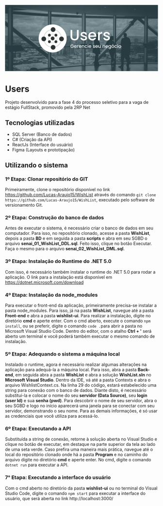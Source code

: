 <img src="https://github.com/Users-Processo-seletivo-2RP-Net/.github/blob/main/profile/banner.png">

# Users
Projeto desenvolvido para a fase 4 do processo seletivo para a vaga de estágio FullStack, promovido pela 2RP Net

## Tecnologias utilizadas
* SQL Server (Banco de dados)
* C# (Criação da API)
* ReactJs (Interface do usuário)
* Figma (Layouts e prototipação)

## Utilizando o sistema
### 1º Etapa: Clonar repositório do GIT
Primeiramente, clone o repositório disponível no link https://github.com/Lucas-Araujo15/WishList através do comando `git clone https://github.com/Lucas-Araujo15/WishList`, executado pelo software de versionamento Git.

### 2º Etapa: Construção do banco de dados
Antes de executar o sistema, é necessário criar o banco de dados em seu computador. Para isso, no repositório clonado, acesse a pasta **WishList**, depois a pasta **BD** e em seguida a pasta **scripts** e abra em seu SGBD o arquivo **senai_01_WishList_DDL.sql**. Feito isso, clique no botão Executar. Faça o mesmo para o arquivo **senai_02_WishList_DML.sql**.

### 3º Etapa: Instalação do Runtime do .NET 5.0
Com isso, é necessário também instalar o runtime do .NET 5.0 para rodar a aplicação. O link para a instalação está disponível em https://dotnet.microsoft.com/download 

### 4º Etapa: Instalação da node_modules
Para executar o front-end da aplicação, primeiramente precisa-se instalar a pasta node_modules. Para isso, já na pasta **WishList**, navegue até a pasta **Front-end** e abra a pasta **wishlist-ui**. Para realizar a instalação, digite no diretório **cmd** e aperte enter. Com o cmd aberto, execute o comando `npm install`, ou se preferir, digite o comando `code .`para abrir a pasta no Microsoft Visual Studio Code. Dentro do editor, com o atalho **Ctrl + '** será aberto um terminal e você poderá também executar o mesmo comando de instalação.

### 5º Etapa: Adequando o sistema a máquina local 
Instalado o runtime, agora é necessário realizar algumas alterações na aplicação para adequá-la a máquina local. Para isso, abra a pasta **Back-end**, em seguida abra a pasta **WishList** e abra a solução **WishList.sln** no **Microsoft Visual Studio**. Dentro da IDE, vá até a pasta Contexts e abra o arquivo WishlistContext.cs. Na linha 29 do código, estará estabelecido uma string para conexão com o banco de dados. Diante disto, é necessário substituí-la e colocar o nome do seu **servidor (Data Source)**, seu **login (user Id)** e sua **senha (pwd)**. Para descobrir o nome de seu servidor, abra o seu SGBD e logo no início aparecerá uma janela para se conectar com seu servidor, demonstrando o seu nome. Para as demais informações, é só usar as credenciais que você utiliza para acessá-lo.

### 6º Etapa: Executando a API
Substituída a string de conexão, retorne à solução aberta no Visual Studio e clique no botão de executar, em destaque na parte superior da tela ao lado de uma seta verde. Caso prefira uma maneira mais prática, navegue até o local do repositório clonado onde há a pasta **Program** e no caminho do arquivo digite no diretório **cmd** e aperte enter. No cmd, digite o comando `dotnet run` para executar a API.

### 7° Etapa: Executando a interface do usuário
Com o cmd aberto no diretório da pasta **wishlist-ui** ou no terminal do Visual Studio Code, digite o comando `npm start` para executar a interface do usuário, que será aberta no link http://localhost:3000/
